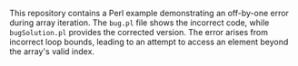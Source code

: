 This repository contains a Perl example demonstrating an off-by-one error during array iteration. The `bug.pl` file shows the incorrect code, while `bugSolution.pl` provides the corrected version.  The error arises from incorrect loop bounds, leading to an attempt to access an element beyond the array's valid index. 